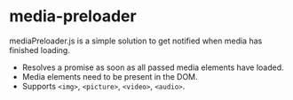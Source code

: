 media-preloader
===============

mediaPreloader.js is a simple solution to get notified when media has finished loading.
-	Resolves a promise as soon as all passed media elements have loaded.
-	Media elements need to be present in the DOM.
-	Supports `<img>`, `<picture>`, `<video>`, `<audio>`.